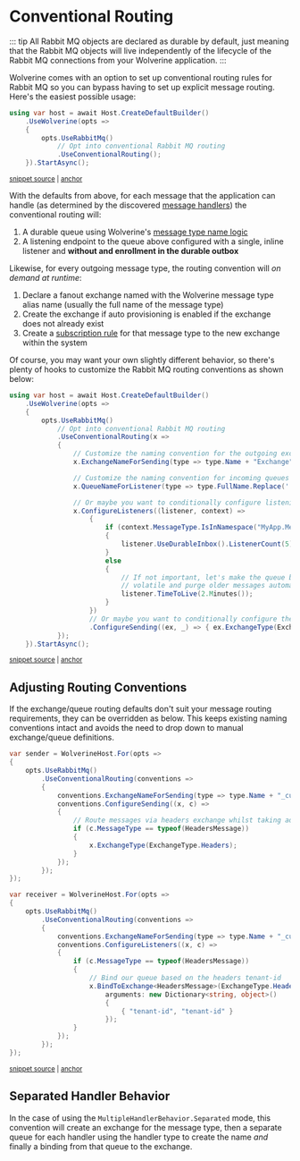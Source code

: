 # Conventional Routing

::: tip
All Rabbit MQ objects are declared as durable by default, just meaning that the Rabbit MQ objects
will live independently of the lifecycle of the Rabbit MQ connections from your Wolverine application.
:::

Wolverine comes with an option to set up conventional routing rules for Rabbit MQ so
you can bypass having to set up explicit message routing. Here's the easiest
possible usage:

<!-- snippet: sample_activating_rabbit_mq_conventional_routing -->
<a id='snippet-sample_activating_rabbit_mq_conventional_routing'></a>
```cs
using var host = await Host.CreateDefaultBuilder()
    .UseWolverine(opts =>
    {
        opts.UseRabbitMq()
            // Opt into conventional Rabbit MQ routing
            .UseConventionalRouting();
    }).StartAsync();
```
<sup><a href='https://github.com/JasperFx/wolverine/blob/main/src/Transports/RabbitMQ/Wolverine.RabbitMQ.Tests/Samples.cs#L296-L306' title='Snippet source file'>snippet source</a> | <a href='#snippet-sample_activating_rabbit_mq_conventional_routing' title='Start of snippet'>anchor</a></sup>
<!-- endSnippet -->

With the defaults from above, for each message that the application can handle
(as determined by the discovered [message handlers](/guide/handlers/discovery)) the conventional routing will:

1. A durable queue using Wolverine's [message type name logic](/guide/messages.html#message-type-name-or-alias)
2. A listening endpoint to the queue above configured with a single, inline listener and **without and enrollment in the durable outbox**

Likewise, for every outgoing message type, the routing convention will *on demand at runtime*:

1. Declare a fanout exchange named with the Wolverine message type alias name (usually the full name of the message type)
2. Create the exchange if auto provisioning is enabled if the exchange does not already exist
3. Create a [subscription rule](/guide/messaging/subscriptions) for that message type to the new exchange within the system

Of course, you may want your own slightly different behavior, so there's plenty of hooks to customize the
Rabbit MQ routing conventions as shown below:

<!-- snippet: sample_activating_rabbit_mq_conventional_routing_customized -->
<a id='snippet-sample_activating_rabbit_mq_conventional_routing_customized'></a>
```cs
using var host = await Host.CreateDefaultBuilder()
    .UseWolverine(opts =>
    {
        opts.UseRabbitMq()
            // Opt into conventional Rabbit MQ routing
            .UseConventionalRouting(x =>
            {
                // Customize the naming convention for the outgoing exchanges
                x.ExchangeNameForSending(type => type.Name + "Exchange");

                // Customize the naming convention for incoming queues
                x.QueueNameForListener(type => type.FullName.Replace('.', '-'));

                // Or maybe you want to conditionally configure listening endpoints
                x.ConfigureListeners((listener, context) =>
                    {
                        if (context.MessageType.IsInNamespace("MyApp.Messages.Important"))
                        {
                            listener.UseDurableInbox().ListenerCount(5);
                        }
                        else
                        {
                            // If not important, let's make the queue be
                            // volatile and purge older messages automatically
                            listener.TimeToLive(2.Minutes());
                        }
                    })
                    // Or maybe you want to conditionally configure the outgoing exchange
                    .ConfigureSending((ex, _) => { ex.ExchangeType(ExchangeType.Direct); });
            });
    }).StartAsync();
```
<sup><a href='https://github.com/JasperFx/wolverine/blob/main/src/Transports/RabbitMQ/Wolverine.RabbitMQ.Tests/Samples.cs#L311-L345' title='Snippet source file'>snippet source</a> | <a href='#snippet-sample_activating_rabbit_mq_conventional_routing_customized' title='Start of snippet'>anchor</a></sup>
<!-- endSnippet -->

## Adjusting Routing Conventions

If the exchange/queue routing defaults don't suit your message routing requirements, they can be overridden as below. 
This keeps existing naming conventions intact and avoids the need to drop down to manual exchange/queue definitions.

<!-- snippet: sample_conventional_routing_exchange_conventions -->
<a id='snippet-sample_conventional_routing_exchange_conventions'></a>
```cs
var sender = WolverineHost.For(opts =>
{
    opts.UseRabbitMq()
        .UseConventionalRouting(conventions =>
        {
            conventions.ExchangeNameForSending(type => type.Name + "_custom");
            conventions.ConfigureSending((x, c) =>
            {
                // Route messages via headers exchange whilst taking advantage of conventional naming
                if (c.MessageType == typeof(HeadersMessage))
                {
                    x.ExchangeType(ExchangeType.Headers);
                }
            });
        });
});

var receiver = WolverineHost.For(opts =>
{
    opts.UseRabbitMq()
        .UseConventionalRouting(conventions =>
        {
            conventions.ExchangeNameForSending(type => type.Name + "_custom");
            conventions.ConfigureListeners((x, c) =>
            {
                if (c.MessageType == typeof(HeadersMessage))
                {
                    // Bind our queue based on the headers tenant-id
                    x.BindToExchange<HeadersMessage>(ExchangeType.Headers,
                        arguments: new Dictionary<string, object>()
                        {
                            { "tenant-id", "tenant-id" }
                        });
                }
            });
        });
});
```
<sup><a href='https://github.com/JasperFx/wolverine/blob/main/src/Transports/RabbitMQ/Wolverine.RabbitMQ.Tests/Samples.cs#L536-L574' title='Snippet source file'>snippet source</a> | <a href='#snippet-sample_conventional_routing_exchange_conventions' title='Start of snippet'>anchor</a></sup>
<!-- endSnippet -->

## Separated Handler Behavior <Badge type="tip" text="4.12" />

In the case of using the `MultipleHandlerBehavior.Separated` mode, this convention will create an exchange
for the message type, then a separate queue for each handler using the handler type to create the name *and* finally
a binding from that queue to the exchange.


